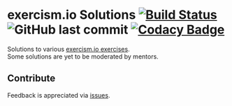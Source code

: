 
# exercism.io Solutions [![Build Status](https://travis-ci.com/aelbozie/exercism.svg?branch=master)](https://travis-ci.com/aelbozie/exercism) ![GitHub last commit](https://img.shields.io/github/last-commit/aelbozie/exercism) [![Codacy Badge](https://api.codacy.com/project/badge/Grade/4af84049fa3c471da004319c9e5d7a15)](https://app.codacy.com/manual/aelbozie/exercism?utm_source=github.com&utm_medium=referral&utm_content=aelbozie/exercism&utm_campaign=Badge_Grade_Settings)

Solutions to various [exercism.io exercises](https://exercism.io/).  
Some solutions are yet to be moderated by mentors.

## Contribute

Feedback is appreciated via [issues](https://github.com/rootulp/exercism/issues/new).  
